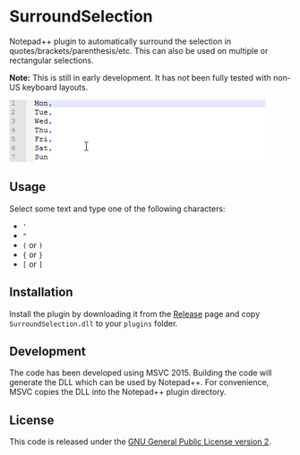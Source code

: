 # SurroundSelection
Notepad++ plugin to automatically surround the selection in quotes/brackets/parenthesis/etc. This can also be used on multiple or rectangular selections.

**Note:** This is still in early development. It has not been fully tested with non-US keyboard layouts.

![Demo](/img/Demo.gif)

## Usage
Select some text and type one of the following characters:
- `'`
- `"`
- `(` or `)`
- `{` or `}`
- `[` or `]`

## Installation
Install the plugin by downloading it from the [Release](https://github.com/dail8859/SurroundSelection/releases) page and copy `SurroundSelection.dll` to your `plugins` folder.

## Development
The code has been developed using MSVC 2015. Building the code will generate the DLL which can be used by Notepad++. For convenience, MSVC copies the DLL into the Notepad++ plugin directory.

## License
This code is released under the [GNU General Public License version 2](http://www.gnu.org/licenses/gpl-2.0.txt).
